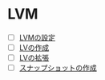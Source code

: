 # LVM
- [ ] [LVMの設定](Settings)
- [ ] [LVの作成](Create_logical_volume)
- [ ] [LVの拡張](Extend_logical_volume)
- [ ] [スナップショットの作成](Snapshot)
